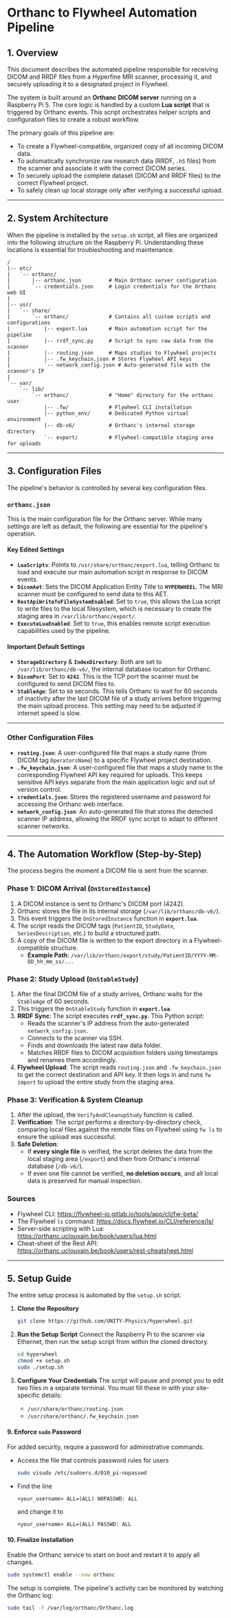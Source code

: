 # Orthanc to Flywheel Automation Pipeline

## 1. Overview

This document describes the automated pipeline responsible for receiving DICOM and RRDF files from a Hyperfine MRI scanner, processing it, and securely uploading it to a designated project in Flywheel.

The system is built around an **Orthanc DICOM server** running on a Raspberry Pi 5. The core logic is handled by a custom **Lua script** that is triggered by Orthanc events. This script orchestrates helper scripts and configuration files to create a robust workflow.

The primary goals of this pipeline are:
* To create a Flywheel-compatible, organized copy of all incoming DICOM data.
* To automatically synchronize raw research data (RRDF, `.h5` files) from the scanner and associate it with the correct DICOM series.
* To securely upload the complete dataset (DICOM and RRDF files) to the correct Flywheel project.
* To safely clean up local storage only after verifying a successful upload.

***
## 2. System Architecture

When the pipeline is installed by the `setup.sh` script, all files are organized into the following structure on the Raspberry Pi. Understanding these locations is essential for troubleshooting and maintenance.

```
/
|-- etc/
|   `-- orthanc/
|       |-- orthanc.json         # Main Orthanc server configuration
|       `-- credentials.json     # Login credentials for the Orthanc web UI
|
|-- usr/
|   `-- share/
|       `-- orthanc/             # Contains all custom scripts and configurations
|           |-- export.lua       # Main automation script for the pipeline
|           |-- rrdf_sync.py     # Script to sync raw data from the scanner
|           |-- routing.json     # Maps studies to Flywheel projects
|           |-- .fw_keychain.json # Stores Flywheel API keys
|           `-- network_config.json # Auto-generated file with the scanner's IP
|
`-- var/
    `-- lib/
        `-- orthanc/             # "Home" directory for the orthanc user
            |-- .fw/             # Flywheel CLI installation
            |-- python_env/      # Dedicated Python virtual environment
            |-- db-v6/           # Orthanc's internal storage directory
            `-- export/          # Flywheel-compatible staging area for uploads
```

---
## 3. Configuration Files

The pipeline's behavior is controlled by several key configuration files.

### `orthanc.json`
This is the main configuration file for the Orthanc server. While many settings are left as default, the following are essential for the pipeline's operation.

#### Key Edited Settings
* **`LuaScripts`**: Points to `/usr/share/orthanc/export.lua`, telling Orthanc to load and execute our main automation script in response to DICOM events.
* **`DicomAet`**: Sets the DICOM Application Entity Title to **`HYPERWHEEL`**. The MRI scanner must be configured to send data to this AET.
* **`RestApiWriteToFileSystemEnabled`**: Set to `true`, this allows the Lua script to write files to the local filesystem, which is necessary to create the staging area in `/var/lib/orthanc/export/`.
* **`ExecuteLuaEnabled`**: Set to `true`, this enables remote script execution capabilities used by the pipeline.

#### Important Default Settings
* **`StorageDirectory`** & **`IndexDirectory`**: Both are set to `/var/lib/orthanc/db-v6/`, the internal database location for Orthanc.
* **`DicomPort`**: Set to **`4242`**. This is the TCP port the scanner must be configured to send DICOM files to.
* **`StableAge`**: Set to `60` seconds. This tells Orthanc to wait for 60 seconds of inactivity after the last DICOM file of a study arrives before triggering the main upload process. This setting may need to be adjusted if internet speed is slow.

---
### Other Configuration Files
* **`routing.json`**: A user-configured file that maps a study name (from DICOM tag `OperatorsName`) to a specific Flywheel project destination.
* **`.fw_keychain.json`**: A user-configured file that maps a study name to the corresponding Flywheel API key required for uploads. This keeps sensitive API keys separate from the main application logic and out of version control.
* **`credentials.json`**: Stores the registered username and password for accessing the Orthanc web interface.
* **`network_config.json`**: An auto-generated file that stores the detected scanner IP address, allowing the RRDF sync script to adapt to different scanner networks.

***
## 4. The Automation Workflow (Step-by-Step)

The process begins the moment a DICOM file is sent from the scanner.

### Phase 1: DICOM Arrival (`OnStoredInstance`)
1.  A DICOM instance is sent to Orthanc's DICOM port (4242).
2.  Orthanc stores the file in its internal storage (`/var/lib/orthanc/db-v6/`).
3.  This event triggers the `OnStoredInstance` function in **`export.lua`**.
4.  The script reads the DICOM tags (`PatientID`, `StudyDate`, `SeriesDescription`, etc.) to build a structured path.
5.  A copy of the DICOM file is written to the export directory in a Flywheel-compatible structure.
    * **Example Path**: `/var/lib/orthanc/export/study/PatientID/YYYY-MM-DD_hh_mm_ss/...`

### Phase 2: Study Upload (`OnStableStudy`)
1.  After the final DICOM file of a study arrives, Orthanc waits for the `StableAge` of 60 seconds.
2.  This triggers the `OnStableStudy` function in **`export.lua`**.
3.  **RRDF Sync**: The script executes **`rrdf_sync.py`**. This Python script:
    * Reads the scanner's IP address from the auto-generated `network_config.json`.
    * Connects to the scanner via SSH.
    * Finds and downloads the latest raw data folder.
    * Matches RRDF files to DICOM acquisition folders using timestamps and renames them accordingly.
4.  **Flywheel Upload**: The script reads `routing.json` and `.fw_keychain.json` to get the correct destination and API key. It then logs in and runs `fw import` to upload the entire study from the staging area.


### Phase 3: Verification & System Cleanup
1.  After the upload, the `VerifyAndCleanupStudy` function is called.
2.  **Verification**: The script performs a directory-by-directory check, comparing local files against the remote files on Flywheel using `fw ls` to ensure the upload was successful.
3.  **Safe Deletion**:
    * If **every single file** is verified, the script deletes the data from the local staging area (`/export`) and then from Orthanc's internal database (`/db-v6/`).
    * If even one file cannot be verified, **no deletion occurs**, and all local data is preserved for manual inspection.



### Sources
* Flywheel CLI: https://flywheel-io.gitlab.io/tools/app/cli/fw-beta/
* The Flywheel `ls` command: https://docs.flywheel.io/CLI/reference/ls/
* Server-side scripting with Lua: https://orthanc.uclouvain.be/book/users/lua.html
* Cheat-sheet of the Rest API: https://orthanc.uclouvain.be/book/users/rest-cheatsheet.html


---
## 5. Setup Guide

The entire setup process is automated by the `setup.sh` script.

1.  **Clone the Repository**
    ```bash
    git clone https://github.com/UNITY-Physics/hyperwheel.git
    ```

2.  **Run the Setup Script**
    Connect the Raspberry Pi to the scanner via Ethernet, then run the setup script from within the cloned directory.
    ```bash
    cd hyperwheel
    chmod +x setup.sh
    sudo ./setup.sh
    ```
3.  **Configure Your Credentials**
    The script will pause and prompt you to edit two files in a separate terminal. You must fill these in with your site-specific details:
    * `/usr/share/orthanc/routing.json`
    * `/usr/share/orthanc/.fw_keychain.json`

#### 9. Enforce `sudo` Password
For added security, require a password for administrative commands.
* Access the file that controls password rules for users
    ```bash
    sudo visudo /etc/sudoers.d/010_pi-nopasswd
    ```
    
* Find the line
    
    `<your_username> ALL=(ALL) NOPASSWD: ALL`
    
    and change it to
    
    `<your_username> ALL=(ALL) PASSWD: ALL`

#### 10. Finalize Installation
Enable the Orthanc service to start on boot and restart it to apply all changes.
```bash
sudo systemctl enable --now orthanc
```
The setup is complete. The pipeline's activity can be monitored by watching the Orthanc log:
```bash
sudo tail -f /var/log/orthanc/Orthanc.log
```